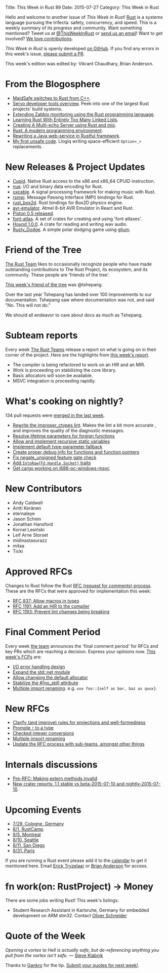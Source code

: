 Title: This Week in Rust 89
Date: 2015-07-27
Category: This Week in Rust

Hello and welcome to another issue of *This Week in Rust*!
[Rust](http://rust-lang.org) is a systems language pursuing the trifecta:
safety, concurrency, and speed. This is a weekly summary of its progress and
community. Want something mentioned? Tweet us at [@ThisWeekInRust](https://twitter.com/ThisWeekInRust) or [send us an
email](mailto:corey@octayn.net?subject=This%20Week%20in%20Rust%20Suggestion)!
Want to get involved? [We love
contributions](https://github.com/rust-lang/rust/wiki/Note-guide-for-new-contributors).

*This Week in Rust* is openly developed [on GitHub](https://github.com/cmr/this-week-in-rust).
If you find any errors in this week's issue, [please submit a PR](https://github.com/cmr/this-week-in-rust/pulls).

This week's edition was edited by: Vikrant Chaudhary, Brian Anderson.

# From the Blogosphere

* [MaidSafe switches to Rust from C++](http://blog.maidsafe.net/2015/07/01/the-ants-are-coming/).
* [Servo developer tools overview](http://blog.servo.org/2015/07/22/environment/). Peek into one of the largest Rust projects' build systems.
* [Extending Zabbix monitoring using the Rust programming language](https://dnaeon.github.io/extending-zabbix-with-rust/).
* [Learning Rust With Entirely Too Many Linked Lists](http://cglab.ca/~abeinges/blah/too-many-lists/book/).
* [Creating A Multi-echo Server using Rust and mio](http://hermanradtke.com/2015/07/22/creating-a-multi-echo-server-using-rust-and-mio.html).
* [Rust: A modern programming environment](https://alexgaynor.net/2015/jul/20/rust-modern-programming-language/).
* [Rewriting a Java web-service in Rustful framework](http://maniagnosis.crsr.net/2015/07/reimplementing-ashurbanipalweb-in-rust.html).
* [My first unsafe code](https://llogiq.github.io/2015/07/23/unsafe.html). Llogiq writing space-efficient `Option<_>` replacements.

# New Releases & Project Updates

* [Cupid](https://github.com/shepmaster/cupid). Native Rust access to the x86 and x86_64 CPUID instruction.
* [nue](https://github.com/arcnmx/nue). I/O and binary data encoding for Rust.
* [oxcable](https://github.com/thenyeguy/oxcable). A signal processing framework for making music with Rust.
* [rsmpi](https://github.com/bsteinb/rsmpi). Message Passing Interface (MPI) bindings for Rust.
* [rust_box2d](https://github.com/Bastacyclop/rust_box2d). Rust bindings for Box2D physics engine.
* [avr-emulator](https://github.com/RealScout/avr-emulator). Atmel 8-bit AVR Emulator in React and Rust.
* [Piston 0.5 released](http://blog.piston.rs/2015/07/22/piston-0.5/).
* [font-atlas](https://www.reddit.com/r/rust_gamedev/comments/3eriwm/fontatlas_a_set_of_crates_for_creating_and_using/). A set of crates for creating and using 'font atlases'.
* [Hound 1.0.0](https://www.reddit.com/r/rust_gamedev/comments/3e2yz7/hound_100_released_a_crate_for_reading_and/). A crate for reading and writing wav audio.
* [Rusty_Dodge](https://www.reddit.com/r/rust_gamedev/comments/3e35xi/rusty_dodge_a_simple_polar_dodging_game_using/). A simple polar dodging game using [glium](https://github.com/tomaka/glium).

# Friend of the Tree

[The Rust Team](http://www.rust-lang.org/team.html) likes to
occasionally recognize people who have made
outstanding contributions to The Rust Project, its ecosystem, and its
community. These people are 'friends of the tree'.

[This week's friend of the tree](https://internals.rust-lang.org/t/subteam-reports-2015-07-24/2397) was @tshepang.

Over the last year Tshepang has landed over 100 improvements to our documentation. Tshepang saw where documentation was not, and said "No. This will not do."

We should all endeavor to care about docs as much as Tshepang.

# Subteam reports

Every week [The Rust Teams](http://www.rust-lang.org/team.html)
release a report on what is going on in their corner of the
project. Here are the highlights from [this week's
report](https://internals.rust-lang.org/t/subteam-reports-2015-07-24/2397/2).

* The compiler is being refactored to work on an HIR and an MIR.
* Work is proceeding on stabilizing the core library.
* Basic allocators will soon be available.
* MSVC integration is proceeding rapidly.

# What's cooking on nightly?

134 pull requests were [merged in the last week][merged].

[merged]: https://github.com/issues?q=is%3Apr+org%3Arust-lang+is%3Amerged+merged%3A2015-07-20..2015-07-27

* [Rewrite the improper_ctypes
  lint](https://github.com/rust-lang/rust/pull/26583). Makes the lint
  a bit more accurate , and improves the quality of the diagnostic
  messages.
* [Resolve lifetime parameters for foreign functions](https://github.com/rust-lang/rust/pull/26588)
* [Allow and implement recursive static variables](https://github.com/rust-lang/rust/pull/26630)
* [Implement default type-parameter fallback](https://github.com/rust-lang/rust/pull/26870)
* [Create proper debug info for functions and function pointers](https://github.com/rust-lang/rust/pull/27025)
* [Fix negate_unsigned feature gate check](https://github.com/rust-lang/rust/pull/27026)
* [Add `IntoRaw{Fd,Handle,Socket}` traits](https://github.com/rust-lang/rust/pull/27064)
* [Get cargo working on i686-pc-windows-msvc](https://github.com/rust-lang/cargo/pull/1825)

# New Contributors

* Andy Caldwell
* Antti Keränen
* eternaleye
* Jason Schein
* Jonathan Hansford
* Kornel Lesiński
* Leif Arne Storset
* midinastasurazz
* mitaa
* Ticki

# Approved RFCs

Changes to Rust follow the Rust [RFC (request for comments)
process](https://github.com/rust-lang/rfcs#rust-rfcs). These
are the RFCs that were approved for implementation this week:

* [RFC 837: Allow macros in types](https://github.com/rust-lang/rfcs/pull/873)
* [RFC 1191: Add an HIR to the compiler](https://github.com/rust-lang/rfcs/pull/1191)
* [RFC 1193: Prevent lint changes being breaking](https://github.com/rust-lang/rfcs/pull/1193)

# Final Comment Period

Every week [the team](https://rust-lang.org/team.html) announces the
'final comment period' for RFCs and key PRs which are reaching a
decision. Express your opinions now. [This week's FCPs][fcp] are:

[fcp]: https://github.com/issues?utf8=%E2%9C%93&q=is%3Apr+org%3Arust-lang+label%3Afinal-comment-period+is%3Aopen+updated%3A2015-07-20..2015-07-27

* [I/O error handling design](https://github.com/rust-lang/rfcs/pull/770)
* [Expand the std::net module](https://github.com/rust-lang/rfcs/pull/1158)
* [Allow changing the default allocator](https://github.com/rust-lang/rfcs/pull/1183)
* [Stabilize the #[no_std] attribute](https://github.com/rust-lang/rfcs/pull/1184)
* [Multiple import
  renaming](https://github.com/rust-lang/rfcs/pull/1219). e.g. `use
  foo::{self as bar, baz as quux}`.

# New RFCs

* [Clarify (and improve) rules for projections and well-formedness](https://github.com/rust-lang/rfcs/pull/1214)
* [Promote `!` to a type](https://github.com/rust-lang/rfcs/pull/1216)
* [Checked integer conversions](https://github.com/rust-lang/rfcs/pull/1218)
* [Multiple import renaming](https://github.com/rust-lang/rfcs/pull/1219)
* [Update the RFC process with sub-teams, amongst other things](https://github.com/rust-lang/rfcs/pull/1224)

# Internals discussions

* [Pre-RFC: Making extern methods invalid](https://internals.rust-lang.org/t/pre-rfc-making-extern-methods-invalid/2357/6)
* [New crater reports: 1.1 stable vs beta-2015-07-10 and nightly-2015-07-10](https://internals.rust-lang.org/t/new-crater-reports-1-1-stable-vs-beta-2015-07-10-and-nightly-2015-07-10/2358/6).

# Upcoming Events

* [7/29. Cologne, Germany](http://www.meetup.com/Rust-Cologne-Bonn/events/222915034/)
* [8/1. RustCamp](http://www.rustcamp.com).
* [8/5. Montreal](http://www.meetup.com/Montreal-Rust-Language-Meetup/events/224148410/)
* [8/10. Seattle](https://www.eventbrite.com/e/mozilla-rust-seattle-meetup-tickets-12222326307?aff=erelexporg)
* [8/11. San Diego](http://www.meetup.com/San-Diego-Rust/events/223766853/)
* [8/31. Paris](http://www.meetup.com/Rust-Paris)

If you are running a Rust event please add it to the [calendar] to get
it mentioned here. Email [Erick Tryzelaar][erickt] or [Brian
Anderson][brson] for access.

[calendar]: https://www.google.com/calendar/embed?src=apd9vmbc22egenmtu5l6c5jbfc%40group.calendar.google.com
[erickt]: mailto:erick.tryzelaar@gmail.com
[brson]: mailto:banderson@mozilla.com

# fn work(on: RustProject) -> Money

There are some jobs writing Rust! This week's listings:

* Student Research Assistant in Karlsruhe, Germany for embedded development on ARM stm32. Contact [Oliver Schneider][oli_obk]

[oli_obk]: mailto:oliver.schneider@kit.edu

# Quote of the Week

*Opening a vortex to Hell is actually safe, but de-referencing anything you pull from the vortex isn't safe.* — [Steve Klabnik](https://github.com/rust-lang/rfcs/pull/1184#issuecomment-123446297)

Thanks to [Gankro](https://users.rust-lang.org/users/gankro) for the tip. [Submit your quotes for next week!][submit].

[submit]: http://users.rust-lang.org/t/twir-quote-of-the-week/328
